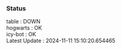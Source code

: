 ### Status


table : DOWN  
hogwarts : OK  
icy-bot : OK  
Latest Update : 2024-11-11 15:10:20.654465
